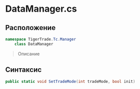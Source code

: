 
# DataManager.cs
## Расположение
```csharp
namespace TigerTrade.Tc.Manager  
    class DataManager
```

> Описание

## Синтаксис
```csharp
public static void SetTradeMode(int tradeMode, bool init)
```
